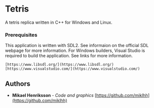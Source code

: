 # Tetris
A tetris replica written in C++ for Windows and Linux.

### Prerequisites
This application is written with SDL2. See informaion on the official SDL webpage for more information. For Windows builders, Visual Studio is required to build the application. See links for more information.
```
[https://www.libsdl.org/](https://www.libsdl.org/)
[https://www.visualstudio.com/](https://www.visualstudio.com/)
```

## Authors
* **Mikael Henriksson** - *Code and graphics* [https://github.com/miklhh](https://github.com/miklhh)
